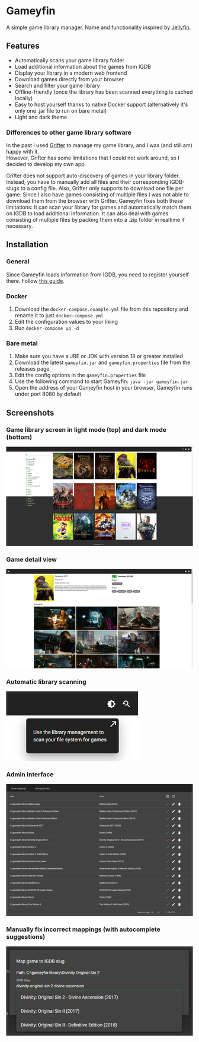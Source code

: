 # Gameyfin
A simple game library manager.
Name and functionality inspired by [Jellyfin](https://jellyfin.org/).

## Features

* Automatically scans your game library folder
* Load additional information about the games from IGDB
* Display your library in a modern web frontend
* Download games directly from your browser
* Search and filter your game library
* Offline-friendly (once the library has been scanned everything is cached locally)
* Easy to host yourself thanks to native Docker support (alternatively it's only one .jar file to run on bare metal)
* Light and dark theme

### Differences to other game library software

In the past I used [Grifter](https://github.com/terrybrash/grifter) to manage my game library, and I was (and still am) happy with it.  
However, Grifter has some limitations that I could not work around, so I decided to develop my own app.

Grifter does not support auto-discovery of games in your library folder. Instead, you have to manually add all files and their corresponding IGDB-slugs to a config file.
Also, Grifter only supports to download one file per game. Since I also have games consisting of multiple files I was not able to download them from the browser with Grifter.
Gameyfin fixes both these limitations: It can scan your library for games and automatically match them on IGDB to load additional information.
It can also deal with games consisting of multiple files by packing them into a .zip folder in realtime if necessary.

## Installation

### General

Since Gameyfin loads information from IGDB, you need to register yourself there. Follow [this guide](https://api-docs.igdb.com/#account-creation).

### Docker

1. Download the `docker-compose.example.yml` file from this repository and rename it to just `docker-compose.yml`
2. Edit the configuration values to your liking
3. Run `docker-compose up -d`

### Bare metal

1. Make sure you have a JRE or JDK with version 18 or greater installed
2. Download the latest `gameyfin.jar` and `gameyfin.properties` file from the releases page
3. Edit the config options in the `gameyfin.properties` file
4. Use the following command to start Gameyfin: `java -jar gameyfin.jar`
5. Open the address of your Gameyfin host in your browser, Gameyfin runs under port 8080 by default

## Screenshots

### Game library screen in light mode (top) and dark mode (bottom)
![Game library](assets/library_overview.png)

### Game detail view
![Game detail screen](assets/game_detail_view.png)

### Automatic library scanning
![Library scan hint](assets/scan_library.png)

### Admin interface
![Admin interface](assets/game_mappings.png)

### Manually fix incorrect mappings (with autocomplete suggestions)
![Fix mapping dialog](assets/fix_game_mapping.png)

